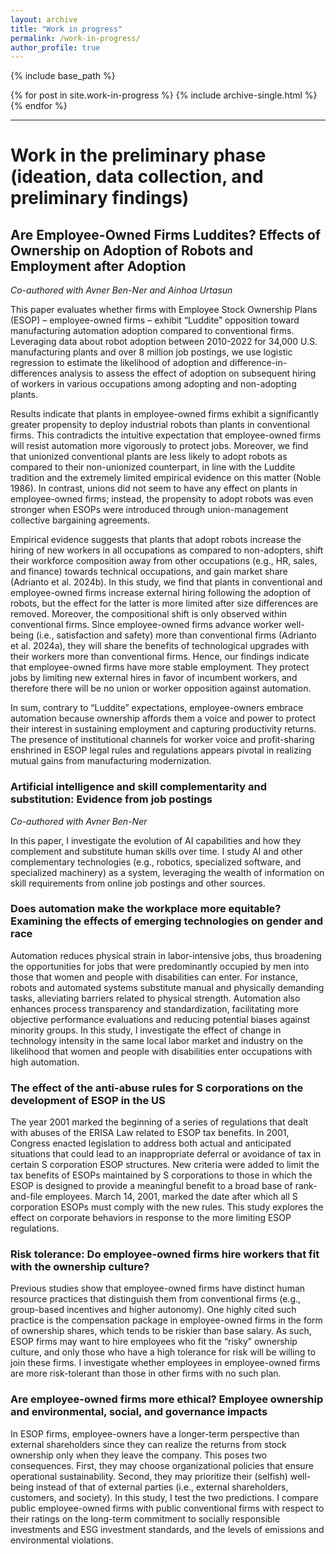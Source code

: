 ```yaml
---
layout: archive
title: "Work in progress"
permalink: /work-in-progress/
author_profile: true
---
```


{% include base_path %}


{% for post in site.work-in-progress %}
  {% include archive-single.html %}
{% endfor %}

---

# Work in the preliminary phase (ideation, data collection, and preliminary findings)

## Are Employee-Owned Firms Luddites? Effects of Ownership on Adoption of Robots and Employment after Adoption

_Co-authored with Avner Ben-Ner and Ainhoa Urtasun_

This paper evaluates whether firms with Employee Stock Ownership Plans (ESOP) – employee-owned firms – exhibit “Luddite” opposition toward manufacturing automation adoption compared to conventional firms. Leveraging data about robot adoption between 2010-2022 for 34,000 U.S. manufacturing plants and over 8 million job postings, we use logistic regression to estimate the likelihood of adoption and difference-in-differences analysis to assess the effect of adoption on subsequent hiring of workers in various occupations among adopting and non-adopting plants. 

Results indicate that plants in employee-owned firms exhibit a significantly greater propensity to deploy industrial robots than plants in conventional firms. This contradicts the intuitive expectation that employee-owned firms will resist automation more vigorously to protect jobs. Moreover, we find that unionized conventional plants are less likely to adopt robots as compared to their non-unionized counterpart, in line with the Luddite tradition and the extremely limited empirical evidence on this matter (Noble 1986). In contrast, unions did not seem to have any effect on plants in employee-owned firms; instead, the propensity to adopt robots was even stronger when ESOPs were introduced through union-management collective bargaining agreements.  

Empirical evidence suggests that plants that adopt robots increase the hiring of new workers in all occupations as compared to non-adopters, shift their workforce composition away from other occupations (e.g., HR, sales, and finance) towards technical occupations, and gain market share (Adrianto et al. 2024b). In this study, we find that plants in conventional and employee-owned firms increase external hiring following the adoption of robots, but the effect for the latter is more limited after size differences are removed. Moreover, the compositional shift is only observed within conventional firms. Since employee-owned firms advance worker well-being (i.e., satisfaction and safety) more than conventional firms (Adrianto et al. 2024a), they will share the benefits of technological upgrades with their workers more than conventional firms. Hence, our findings indicate that employee-owned firms have more stable employment. They protect jobs by limiting new external hires in favor of incumbent workers, and therefore there will be no union or worker opposition against automation.

In sum, contrary to “Luddite” expectations, employee-owners embrace automation because ownership affords them a voice and power to protect their interest in sustaining employment and capturing productivity returns. The presence of institutional channels for worker voice and profit-sharing enshrined in ESOP legal rules and regulations appears pivotal in realizing mutual gains from manufacturing modernization.

### Artificial intelligence and skill complementarity and substitution: Evidence from job postings

_Co-authored with Avner Ben-Ner_

In this paper, I investigate the evolution of AI capabilities and how they complement and substitute human skills over time. I study AI and other complementary technologies (e.g., robotics, specialized software, and specialized machinery) as a system, leveraging the wealth of information on skill requirements from online job postings and other sources.

### Does automation make the workplace more equitable? Examining the effects of emerging technologies on gender and race

Automation reduces physical strain in labor-intensive jobs, thus broadening the opportunities for jobs that were predominantly occupied by men into those that women and people with disabilities can enter. For instance, robots and automated systems substitute manual and physically demanding tasks, alleviating barriers related to physical strength. Automation also enhances process transparency and standardization, facilitating more objective performance evaluations and reducing potential biases against minority groups. In this study, I investigate the effect of change in technology intensity in the same local labor market and industry on the likelihood that women and people with disabilities enter occupations with high automation.

### The effect of the anti-abuse rules for S corporations on the development of ESOP in the US

The year 2001 marked the beginning of a series of regulations that dealt with abuses of the ERISA Law related to ESOP tax benefits. In 2001, Congress enacted legislation to address both actual and anticipated situations that could lead to an inappropriate deferral or avoidance of tax in certain S corporation ESOP structures. New criteria were added to limit the tax benefits of ESOPs maintained by S corporations to those in which the ESOP is designed to provide a meaningful benefit to a broad base of rank-and-file employees. March 14, 2001, marked the date after which all S corporation ESOPs must comply with the new rules. This study explores the effect on corporate behaviors in response to the more limiting ESOP regulations.
   
### Risk tolerance: Do employee-owned firms hire workers that fit with the ownership culture?

Previous studies show that employee-owned firms have distinct human resource practices that distinguish them from conventional firms (e.g., group-based incentives and higher autonomy). One highly cited such practice is the compensation package in employee-owned firms in the form of ownership shares, which tends to be riskier than base salary. As such, ESOP firms may want to hire employees who fit the “risky” ownership culture, and only those who have a high tolerance for risk will be willing to join these firms. I investigate whether employees in employee-owned firms are more risk-tolerant than those in other firms with no such plan.

### Are employee-owned firms more ethical? Employee ownership and environmental, social, and governance impacts

In ESOP firms, employee-owners have a longer-term perspective than external shareholders since they can realize the returns from stock ownership only when they leave the company. This poses two consequences. First, they may choose organizational policies that ensure operational sustainability. Second, they may prioritize their (selfish) well-being instead of that of external parties (i.e., external shareholders, customers, and society). In this study, I test the two predictions. I compare public employee-owned firms with public conventional firms with respect to their ratings on the long-term commitment to socially responsible investments and ESG investment standards, and the levels of emissions and environmental violations.
